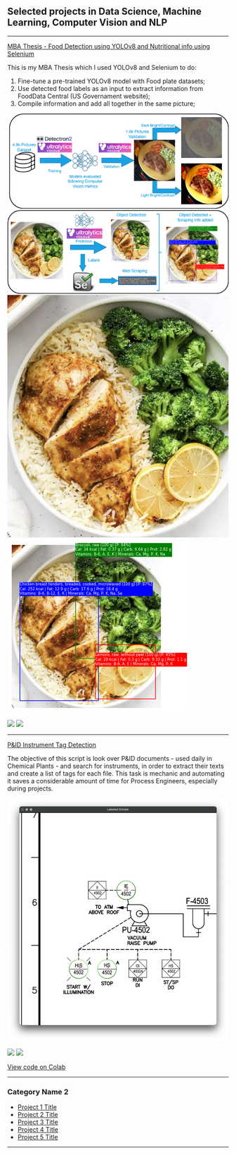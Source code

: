 ## Selected projects in Data Science, Machine Learning, Computer Vision and NLP

---

[MBA Thesis - Food Detection using YOLOv8 and Nutritional info using Selenium](https://github.com/mf4s/FoodDetection)

This is my MBA Thesis which I used YOLOv8 and Selenium to do:
1) Fine-tune a pre-trained YOLOv8 model with Food plate datasets;
2) Use detected food labels as an input to extract information from FoodData Central (US Governament website);
3) Compile information and add all together in the same picture;

<img src="images/workflow_schema1_en_selenium.png?raw=true"/>

<img src="images/workflow_schema2_en_selenium.png?raw=true"/>

<img src="images/schema_food_example.JPG?raw=true"/>

<img src="images/schema_food_labels.png?raw=true"/>

[![](https://img.shields.io/badge/Python-white?logo=Python)](#) [![](https://img.shields.io/badge/Jupyter-white?logo=Jupyter)](#) 

---

[P&ID Instrument Tag Detection](https://github.com/mf4s/PID_instrument_tag)


The objective of this script is look over P&ID documents - used daily in Chemical Plants - and search for instruments, in order to extract
their texts and create a list of tags for each file. This task is mechanic and automating it saves a considerable amount of time for Process Engineers, especially during projects.

<img src="images/PID_example.png?raw=true"/>

[![](https://img.shields.io/badge/Python-white?logo=Python)](#) [![](https://img.shields.io/badge/Jupyter-white?logo=Jupyter)](#) 

[View code on Colab](https://colab.research.google.com/drive/11hC500Jr29G0MOOxDQyGhu_KENSNeeKR?usp=sharing)

---

### Category Name 2

- [Project 1 Title](http://example.com/)
- [Project 2 Title](http://example.com/)
- [Project 3 Title](http://example.com/)
- [Project 4 Title](http://example.com/)
- [Project 5 Title](http://example.com/)

---

